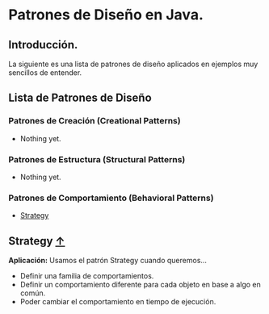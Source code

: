 # Patrones de Diseño en Java.

## Introducción.

La siguiente es una lista de patrones de diseño aplicados en ejemplos muy sencillos de entender.

## <a name="list-of-design-patterns">Lista de Patrones de Diseño</a>

### Patrones de Creación (Creational Patterns)

* Nothing yet.

### Patrones de Estructura (Structural Patterns)

* Nothing yet.

### Patrones de Comportamiento (Behavioral Patterns)

* [Strategy](#strategy)


## <a name="strategy">Strategy</a> [&#8593;](#list-of-design-patterns)

**Aplicación:** Usamos el patrón Strategy cuando queremos...
* Definir una familia de comportamientos.
* Definir un comportamiento diferente para cada objeto en base a algo en común.
* Poder cambiar el comportamiento en tiempo de ejecución.
